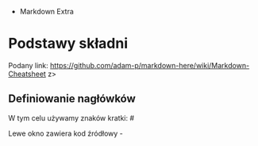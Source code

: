 - Markdown Extra

# Podstawy składni

Podany link: https://github.com/adam-p/markdown-here/wiki/Markdown-Cheatsheet z>

## Definiowanie nagłówków

W tym celu używamy znaków kratki: #

Lewe okno zawiera kod źródłowy -
